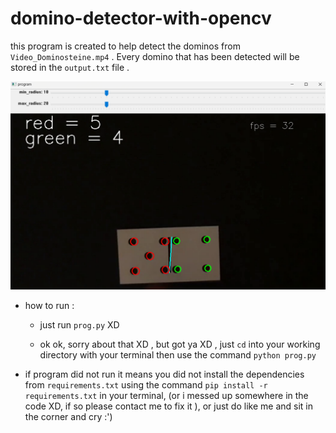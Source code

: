 # domino-detector-with-opencv


this program is created to help detect the dominos from `Video_Dominosteine.mp4` . Every domino that has been detected will be stored in the `output.txt` file .

![prog.py](frame.png)

* how to run : 

    * just run `prog.py` XD 

    * ok ok, sorry about that XD , but got ya XD ,  just `cd` into your working directory with your terminal then use the command `python prog.py` 

* if program did not run it means you did not install the dependencies from `requirements.txt` using the command `pip install -r requirements.txt` in your terminal, (or i messed up somewhere in the code XD, if so please contact me to fix it ), or just do like me and sit in the corner and cry :')